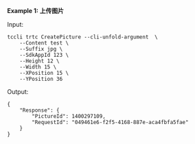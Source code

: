 **Example 1: 上传图片**



Input: 

```
tccli trtc CreatePicture --cli-unfold-argument  \
    --Content test \
    --Suffix jpg \
    --SdkAppId 123 \
    --Height 12 \
    --Width 15 \
    --XPosition 15 \
    --YPosition 36
```

Output: 
```
{
    "Response": {
        "PictureId": 1400297109,
        "RequestId": "049461e6-f2f5-4168-887e-aca4fbfa5fae"
    }
}
```

